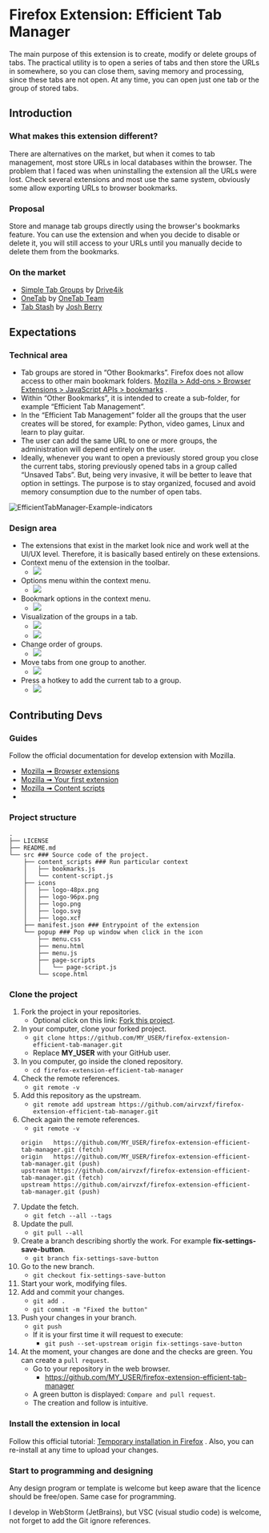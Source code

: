 # Firefox Extension: Efficient Tab Manager

The main purpose of this extension is to create, modify or delete groups of tabs. The practical utility is to open a
series of tabs and then store the URLs in somewhere, so you can close them, saving memory and processing, since these
tabs are not open. At any time, you can open just one tab or the group of stored tabs.

## Introduction

### What makes this extension different?

There are alternatives on the market, but when it comes to tab management, most store URLs in local databases within the
browser. The problem that I faced was when uninstalling the extension all the URLs were lost. Check several extensions
and most use the same system, obviously some allow exporting URLs to browser bookmarks.

### Proposal

Store and manage tab groups directly using the browser's bookmarks feature. You can use the extension and when you
decide to disable or delete it, you will still access to your URLs until you manually decide to delete them from the
bookmarks.

### On the market

- [Simple Tab Groups](https://addons.mozilla.org/en-US/firefox/addon/simple-tab-groups/)
  by [Drive4ik](https://addons.mozilla.org/en-US/firefox/user/1017663/)
- [OneTab](https://addons.mozilla.org/en-US/firefox/addon/onetab/)
  by [OneTab Team](https://addons.mozilla.org/en-US/firefox/user/10945418/)
- [Tab Stash](https://addons.mozilla.org/en-US/firefox/addon/tab-stash/)
  by [Josh Berry](https://addons.mozilla.org/en-US/firefox/user/14084455/)

## Expectations

### Technical area

- Tab groups are stored in “Other Bookmarks”. Firefox does not allow access to other main bookmark folders.
  [Mozilla > Add-ons > Browser Extensions > JavaScript APIs > bookmarks](https://developer.mozilla.org/en-US/docs/Mozilla/Add-ons/WebExtensions/API/bookmarks)
  .
- Within “Other Bookmarks”, it is intended to create a sub-folder, for example “Efficient Tab Management”.
- In the “Efficient Tab Management” folder all the groups that the user creates will be stored, for example: Python,
  video games, Linux and learn to play guitar.
- The user can add the same URL to one or more groups, the administration will depend entirely on the user.
- Ideally, whenever you want to open a previously stored group you close the current tabs, storing previously opened
  tabs in a group called “Unsaved Tabs”. But, being very invasive, it will be better to leave that option in settings.
  The purpose is to stay organized, focused and avoid memory consumption due to the number of open tabs.

![EfficientTabManager-Example-indicators](https://user-images.githubusercontent.com/831380/196868164-bd524005-546f-4591-93be-2fa5b57c5ca3.png)

### Design area

- The extensions that exist in the market look nice and work well at the UI/UX level. Therefore, it is basically based
  entirely on these extensions.
- Context menu of the extension in the toolbar.
    - ![](https://addons.mozilla.org/user-media/previews/full/209/209871.png)
- Options menu within the context menu.
    - ![](https://addons.mozilla.org/user-media/previews/full/209/209872.png)
- Bookmark options in the context menu.
    - ![](https://addons.mozilla.org/user-media/previews/full/209/209879.png)
- Visualization of the groups in a tab.
    - ![](https://addons.mozilla.org/user-media/previews/full/209/209884.png)
    - ![](https://addons.mozilla.org/user-media/previews/full/251/251717.png)
- Change order of groups.
    - ![](https://addons.mozilla.org/user-media/previews/full/209/209887.png)
- Move tabs from one group to another.
    - ![](https://addons.mozilla.org/user-media/previews/full/209/209888.png)
- Press a hotkey to add the current tab to a group.
    - ![](https://addons.mozilla.org/user-media/previews/full/209/209891.png)

## Contributing Devs

### Guides

Follow the official documentation for develop extension with Mozilla.

- [Mozilla ➟ Browser extensions](https://developer.mozilla.org/en-US/docs/Mozilla/Add-ons/WebExtensions)
- [Mozilla ➟ Your first extension](https://developer.mozilla.org/en-US/docs/Mozilla/Add-ons/WebExtensions/Your_first_WebExtension)
- [Mozilla ➟ Content scripts](https://developer.mozilla.org/en-US/docs/Mozilla/Add-ons/WebExtensions/Content_scripts)
-

### Project structure

```text
.
├── LICENSE
├── README.md
└── src ### Source code of the project.
    ├── content_scripts ### Run particular context
    │   ├── bookmarks.js
    │   └── content-script.js
    ├── icons
    │   ├── logo-48px.png
    │   ├── logo-96px.png
    │   ├── logo.png
    │   ├── logo.svg
    │   ├── logo.xcf
    ├── manifest.json ### Entrypoint of the extension
    └── popup ### Pop up window when click in the icon
        ├── menu.css
        ├── menu.html
        ├── menu.js
        ├── page-scripts
        │   └── page-script.js
        └── scope.html
```

### Clone the project

1. Fork the project in your repositories.
    - Optional click on this link:
      [Fork this project](https://github.com/airvzxf/firefox-extension-efficient-tab-manager/fork).
2. In your computer, clone your forked project.
    - `git clone https://github.com/MY_USER/firefox-extension-efficient-tab-manager.git`
    - Replace **MY_USER** with your GitHub user.
3. In you computer, go inside the cloned repository.
    - `cd firefox-extension-efficient-tab-manager`
4. Check the remote references.
    - `git remote -v`
5. Add this repository as the upstream.
    - `git remote add upstream https://github.com/airvzxf/firefox-extension-efficient-tab-manager.git`
6. Check again the remote references.
    - `git remote -v`
   ```text
   origin	https://github.com/MY_USER/firefox-extension-efficient-tab-manager.git (fetch)
   origin	https://github.com/MY_USER/firefox-extension-efficient-tab-manager.git (push)
   upstream	https://github.com/airvzxf/firefox-extension-efficient-tab-manager.git (fetch)
   upstream	https://github.com/airvzxf/firefox-extension-efficient-tab-manager.git (push)
   ```
7. Update the fetch.
    - `git fetch --all --tags`
8. Update the pull.
    - `git pull --all`
9. Create a branch describing shortly the work. For example **fix-settings-save-button**.
    - `git branch fix-settings-save-button`
10. Go to the new branch.
    - `git checkout fix-settings-save-button`
11. Start your work, modifying files.
12. Add and commit your changes.
    - `git add .`
    - `git commit -m "Fixed the button"`
13. Push your changes in your branch.
    - `git push`
    - If it is your first time it will request to execute:
        - `git push --set-upstream origin fix-settings-save-button`
14. At the moment, your changes are done and the checks are green. You can create a `pull request`.
    - Go to your repository in the web browser.
        - https://github.com/MY_USER/firefox-extension-efficient-tab-manager
    - A green button is displayed: `Compare and pull request`.
    - The creation and follow is intuitive.

### Install the extension in local

Follow this official tutorial:
[Temporary installation in Firefox](https://extensionworkshop.com/documentation/develop/temporary-installation-in-firefox/)
.
Also, you can re-install at any time to upload your changes.

### Start to programming and designing

Any design program or template is welcome but keep aware that the licence should be free/open. Same case for
programming.

I develop in WebStorm (JetBrains), but VSC (visual studio code) is welcome, not forget to add the Git ignore references.
